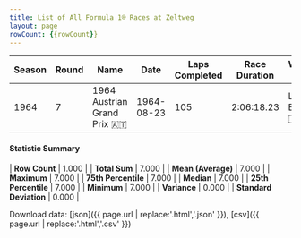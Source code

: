 ```yaml
---
title: List of All Formula 1® Races at Zeltweg
layout: page
rowCount: {{rowCount}}
---
```


| Season | Round | Name | Date | Laps Completed | Race Duration | Winning Driver | Winning Constructor |
|--|--|--|--|--|--|--|--|
| 1964 | 7 | 1964 Austrian Grand Prix 🇦🇹 | 1964-08-23 | 105 | 2:06:18.23 | Lorenzo Bandini 🇮🇹 | Ferrari 🇮🇹 |

#### Statistic Summary

| **Row Count** | 1.000 |
| **Total Sum** | 7.000 |
| **Mean (Average)** | 7.000 |
| **Maximum** | 7.000 |
| **75th Percentile** | 7.000 |
| **Median** | 7.000 |
| **25th Percentile** | 7.000 |
| **Minimum** | 7.000 |
| **Variance** | 0.000 |
| **Standard Deviation** | 0.000 |

Download data: [json]({{ page.url | replace:'.html','.json' }}), [csv]({{ page.url | replace:'.html','.csv' }})
